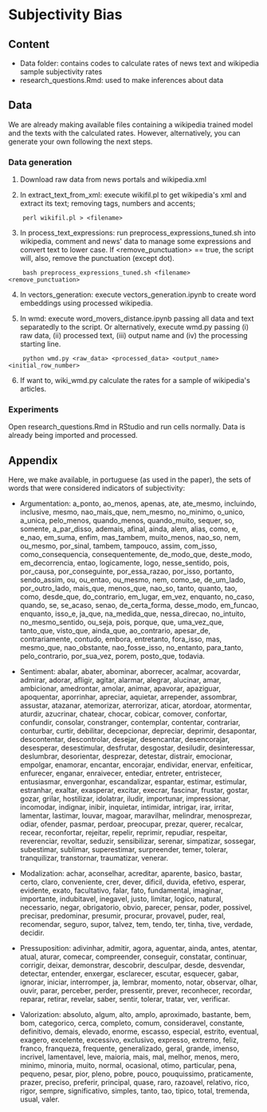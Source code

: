# Subjectivity Bias

## Content

 - Data folder: contains codes to calculate rates of news text and wikipedia sample subjectivity rates
 - research_questions.Rmd: used to make inferences about data

## Data

We are already making available files containing a wikipedia trained model and the texts with the calculated rates. However, alternatively, you can generate your own following the next steps.

### Data generation

1. Download raw data from news portals and wikipedia.xml

2. In extract_text_from_xml: execute wikifil.pl to get wikipedia's xml and extract its text; removing tags, numbers and accents;
```
    perl wikifil.pl > <filename>
```

3. In process_text_expressions: run preprocess_expressions_tuned.sh into wikipedia, comment and news' data to manage some expressions and convert text to lower case. If <remove_punctuation> == true, the script will, also, remove the punctuation (except dot).

```
    bash preprocess_expressions_tuned.sh <filename> <remove_punctuation>
```

4) In vectors_generation: execute vectors_generation.ipynb to create word embeddings using processed wikipedia.

5) In wmd: execute word_movers_distance.ipynb passing all data and text separatedly to the script. Or alternatively, execute wmd.py passing (i) raw data, (ii) processed text, (iii) output name and (iv) the processing starting line.

```
    python wmd.py <raw_data> <processed_data> <output_name> <initial_row_number>
```

6) If want to, wiki_wmd.py calculate the rates for a sample of wikipedia's articles.

### Experiments 

Open research_questions.Rmd in RStudio and run cells normally. Data is already being imported and processed.

## Appendix

Here, we make available, in portuguese (as used in the paper), the sets of words that were considered indicators of subjectivity:

- Argumentation: a_ponto, ao_menos, apenas, ate, ate_mesmo, incluindo, inclusive, mesmo, nao_mais_que, nem_mesmo, no_minimo, o_unico, a_unica, pelo_menos, quando_menos, quando_muito, sequer, so, somente, a_par_disso, ademais, afinal, ainda, alem, alias, como, e, e_nao, em_suma, enfim, mas_tambem, muito_menos, nao_so, nem, ou_mesmo, por_sinal, tambem, tampouco, assim, com_isso, como_consequencia, consequentemente, de_modo_que, deste_modo, em_decorrencia, entao, logicamente, logo, nesse_sentido, pois, por_causa, por_conseguinte, por_essa_razao, por_isso, portanto, sendo_assim, ou, ou_entao, ou_mesmo, nem, como_se, de_um_lado, por_outro_lado, mais_que, menos_que, nao_so, tanto, quanto, tao, como, desde_que, do_contrario, em_lugar, em_vez, enquanto, no_caso, quando, se, se_acaso, senao, de_certa_forma, desse_modo, em_funcao, enquanto, isso_e, ja_que, na_medida_que, nessa_direcao, no_intuito, no_mesmo_sentido, ou_seja, pois, porque, que, uma_vez_que, tanto_que, visto_que, ainda_que, ao_contrario, apesar_de, contrariamente, contudo, embora, entretanto, fora_isso, mas, mesmo_que, nao_obstante, nao_fosse_isso, no_entanto, para_tanto, pelo_contrario, por_sua_vez, porem, posto_que, todavia.

- Sentiment:  abalar, abater, abominar, aborrecer, acalmar, acovardar, admirar, adorar, afligir, agitar, alarmar, alegrar, alucinar, amar, ambicionar, amedrontar, amolar, animar, apavorar, apaziguar, apoquentar, aporrinhar, apreciar, aquietar, arrepender, assombrar, assustar, atazanar, atemorizar, aterrorizar, aticar, atordoar, atormentar, aturdir, azucrinar, chatear, chocar, cobicar, comover, confortar, confundir, consolar, constranger, contemplar, contentar, contrariar, conturbar, curtir, debilitar, decepcionar, depreciar, deprimir, desapontar, descontentar, descontrolar, desejar, desencantar, desencorajar, desesperar, desestimular, desfrutar, desgostar, desiludir, desinteressar, deslumbrar, desorientar, desprezar, detestar, distrair, emocionar, empolgar, enamorar, encantar, encorajar, endividar, enervar, enfeiticar, enfurecer, enganar, enraivecer, entediar, entreter, entristecer, entusiasmar, envergonhar, escandalizar, espantar, estimar, estimular, estranhar, exaltar, exasperar, excitar, execrar, fascinar, frustar, gostar, gozar, grilar, hostilizar, idolatrar, iludir, importunar, impressionar, incomodar, indignar, inibir, inquietar, intimidar, intrigar, irar, irritar, lamentar, lastimar, louvar, magoar, maravilhar, melindrar, menosprezar, odiar, ofender, pasmar, perdoar, preocupar, prezar, querer, recalcar, recear, reconfortar, rejeitar, repelir, reprimir, repudiar, respeitar, reverenciar, revoltar, seduzir, sensibilizar, serenar, simpatizar, sossegar, subestimar, sublimar, superestimar, surpreender, temer, tolerar, tranquilizar, transtornar, traumatizar, venerar.

- Modalization: achar, aconselhar, acreditar, aparente, basico, bastar, certo, claro, conveniente, crer, dever, dificil, duvida, efetivo, esperar, evidente, exato, facultativo, falar, fato, fundamental, imaginar, importante, indubitavel, inegavel, justo, limitar, logico, natural, necessario, negar, obrigatorio, obvio, parecer, pensar, poder, possivel, precisar, predominar, presumir, procurar, provavel, puder, real, recomendar, seguro, supor, talvez, tem, tendo, ter, tinha, tive, verdade, decidir.

- Pressuposition: adivinhar, admitir, agora, aguentar, ainda, antes, atentar, atual, aturar, comecar, compreender, conseguir, constatar, continuar, corrigir, deixar, demonstrar, descobrir, desculpar, desde, desvendar, detectar, entender, enxergar, esclarecer, escutar, esquecer, gabar, ignorar, iniciar, interromper, ja, lembrar, momento, notar, observar, olhar, ouvir, parar, perceber, perder, pressentir, prever, reconhecer, recordar, reparar, retirar, revelar, saber, sentir, tolerar, tratar, ver, verificar.

- Valorization: absoluto, algum, alto, amplo, aproximado, bastante, bem, bom, categorico, cerca, completo, comum, consideravel, constante, definitivo, demais, elevado, enorme, escasso, especial, estrito, eventual, exagero, excelente, excessivo, exclusivo, expresso, extremo, feliz, franco, franqueza, frequente, generalizado, geral, grande, imenso, incrivel, lamentavel, leve, maioria, mais, mal, melhor, menos, mero, minimo, minoria, muito, normal, ocasional, otimo, particular, pena, pequeno, pesar, pior, pleno, pobre, pouco, pouquissimo, praticamente, prazer, preciso, preferir, principal, quase, raro, razoavel, relativo, rico, rigor, sempre, significativo, simples, tanto, tao, tipico, total, tremenda, usual, valer.
